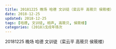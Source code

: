 ```yaml
---
title: 20181225 晚场 哈德 文训徒（栾云平 高筱贝 侯筱楼）
date: 2018-12-25
updated: 2018-12-25
tags: [哈德, 文训徒, 相声, 高筱贝, 侯筱楼]
categories: (2018)戊戌年场次 
---
```

20181225 晚场 哈德 文训徒（栾云平 高筱贝 侯筱楼）
